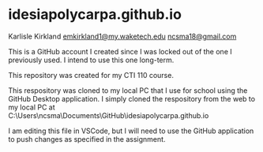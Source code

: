 # idesiapolycarpa.github.io

Karlisle Kirkland
emkirkland1@my.waketech.edu 
ncsma18@gmail.com

This is a GitHub account I created since I was locked out of the one I previously used. I intend to use this one long-term. 

This repository was created for my CTI 110 course. 

This respository was cloned to my local PC that I use for school using the GitHub Desktop application. I simply cloned the respository from the web to my local PC at C:\Users\ncsma\Documents\GitHub\idesiapolycarpa.github.io

I am editing this file in VSCode, but I will need to use the GitHub application to push changes as specified in the assignment. 
